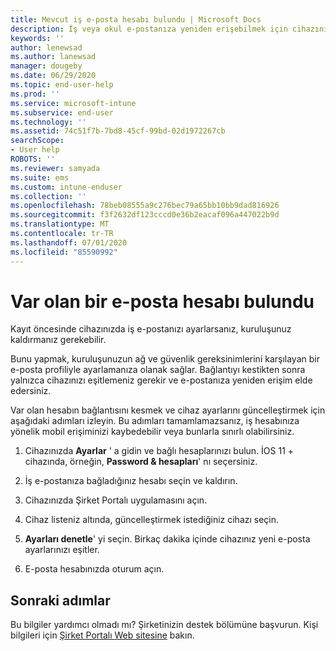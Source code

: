 ```yaml
---
title: Mevcut iş e-posta hesabı bulundu | Microsoft Docs
description: İş veya okul e-postanıza yeniden erişebilmek için cihazınızı nasıl güncelleşbileceğinizi açıklar.
keywords: ''
author: lenewsad
ms.author: lanewsad
manager: dougeby
ms.date: 06/29/2020
ms.topic: end-user-help
ms.prod: ''
ms.service: microsoft-intune
ms.subservice: end-user
ms.technology: ''
ms.assetid: 74c51f7b-7bd8-45cf-99bd-02d1972267cb
searchScope:
- User help
ROBOTS: ''
ms.reviewer: samyada
ms.suite: ems
ms.custom: intune-enduser
ms.collection: ''
ms.openlocfilehash: 78beb08555a9c276bec79a65bb10bb9dad816926
ms.sourcegitcommit: f3f2632df123cccd0e36b2eacaf096a447022b9d
ms.translationtype: MT
ms.contentlocale: tr-TR
ms.lasthandoff: 07/01/2020
ms.locfileid: "85590992"
---
```

# <a name="an-existing-email-account-was-found"></a>Var olan bir e-posta hesabı bulundu

Kayıt öncesinde cihazınızda iş e-postanızı ayarlarsanız, kuruluşunuz kaldırmanız gerekebilir. 

Bunu yapmak, kuruluşunuzun ağ ve güvenlik gereksinimlerini karşılayan bir e-posta profiliyle ayarlamanıza olanak sağlar. Bağlantıyı kestikten sonra yalnızca cihazınızı eşitlemeniz gerekir ve e-postanıza yeniden erişim elde edersiniz. 

Var olan hesabın bağlantısını kesmek ve cihaz ayarlarını güncelleştirmek için aşağıdaki adımları izleyin. Bu adımları tamamlamazsanız, iş hesabınıza yönelik mobil erişiminizi kaybedebilir veya bunlarla sınırlı olabilirsiniz.

1. Cihazınızda **Ayarlar** ' a gidin ve bağlı hesaplarınızı bulun. İOS 11 + cihazında, örneğin, **Password & hesapları**' nı seçersiniz.
 
2. İş e-postanıza bağladığınız hesabı seçin ve kaldırın. 

3. Cihazınızda Şirket Portalı uygulamasını açın.  

4. Cihaz listeniz altında, güncelleştirmek istediğiniz cihazı seçin.

5. **Ayarları denetle**' yi seçin. Birkaç dakika içinde cihazınız yeni e-posta ayarlarınızı eşitler.

6. E-posta hesabınızda oturum açın. 

## <a name="next-steps"></a>Sonraki adımlar

Bu bilgiler yardımcı olmadı mı? Şirketinizin destek bölümüne başvurun. Kişi bilgileri için [Şirket Portalı Web sitesine](https://go.microsoft.com/fwlink/?linkid=2010980) bakın.
